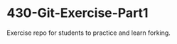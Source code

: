 430-Git-Exercise-Part1
======================

Exercise repo for students to practice and learn forking.
